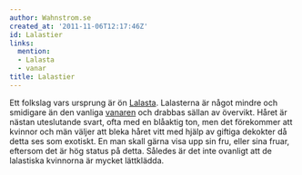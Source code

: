 ```yaml
---
author: Wahnstrom.se
created_at: '2011-11-06T12:17:46Z'
id: Lalastier
links:
  mention:
  - Lalasta
  - vanar
title: Lalastier
---
```


Ett folkslag vars ursprung är ön [Lalasta]. Lalasterna är något mindre och smidigare än den vanliga
[vanaren] och drabbas sällan av övervikt. Håret är nästan uteslutande svart, ofta med en blåaktig
ton, men det förekommer att kvinnor och män väljer att bleka håret vitt med hjälp av giftiga
dekokter då detta ses som exotiskt. En man skall gärna visa upp sin fru, eller sina fruar, eftersom
det är hög status på detta. Således är det inte ovanligt att de lalastiska kvinnorna är mycket
lättklädda.

  [Lalasta]: Lalasta
  [vanaren]: vanar